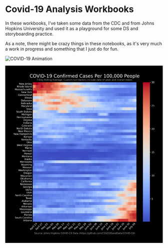 # Covid-19 Analysis Workbooks

In these workbooks, I've taken some data from the CDC and from Johns Hopkins University and used it as a playground for some DS and storyboarding practice. 

As a note, there might be crazy things in these notebooks, as it's very much a work in progress and something that I just do for fun. 

![COVID-19 Animation](covid19-case-lapse.gif)

![COVID-19 Incidence Case Heatmap](covid19-incidence-case.png)
